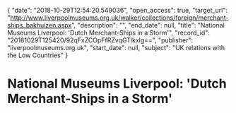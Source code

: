 {
  "date": "2018-10-29T12:54:20.549036", 
  "open_access": true, 
  "target_url": "http://www.liverpoolmuseums.org.uk/walker/collections/foreign/merchant-ships_bakhuizen.aspx", 
  "description": "", 
  "end_date": null, 
  "title": "National Museums Liverpool: 'Dutch Merchant-Ships in a Storm'", 
  "record_id": "20181029T125420/92qFxZCOpFfRZvqGTlkxlg==", 
  "publisher": "liverpoolmuseums.org.uk", 
  "start_date": null, 
  "subject": "UK relations with the Low Countries"
}

# National Museums Liverpool: 'Dutch Merchant-Ships in a Storm'

